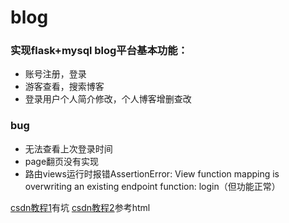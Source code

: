 # blog

### 实现flask+mysql blog平台基本功能：
- 账号注册，登录
- 游客查看，搜索博客
- 登录用户个人简介修改，个人博客增删查改

### bug
- 无法查看上次登录时间
- page翻页没有实现
- 路由views运行时报错AssertionError: View function mapping is overwriting an existing endpoint function: login（但功能正常）

[csdn教程1](https://blog.csdn.net/u014793102/column/info/33918)有坑
[csdn教程2](https://blog.csdn.net/yz764127031/article/details/77943775)参考html
